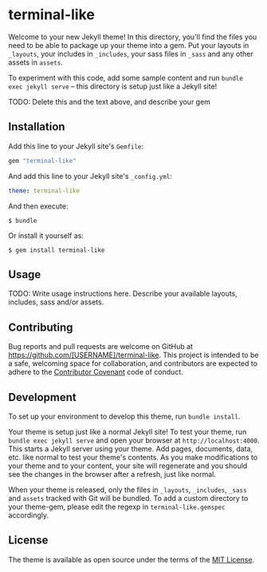 # terminal-like

Welcome to your new Jekyll theme! In this directory, you'll find the files you need to be able to package up your theme into a gem. Put your layouts in `_layouts`, your includes in `_includes`, your sass files in `_sass` and any other assets in `assets`.

To experiment with this code, add some sample content and run `bundle exec jekyll serve` – this directory is setup just like a Jekyll site!

TODO: Delete this and the text above, and describe your gem

## Installation

Add this line to your Jekyll site's `Gemfile`:

```ruby
gem "terminal-like"
```

And add this line to your Jekyll site's `_config.yml`:

```yaml
theme: terminal-like
```

And then execute:

    $ bundle

Or install it yourself as:

    $ gem install terminal-like

## Usage

TODO: Write usage instructions here. Describe your available layouts, includes, sass and/or assets.

## Contributing

Bug reports and pull requests are welcome on GitHub at https://github.com/[USERNAME]/terminal-like. This project is intended to be a safe, welcoming space for collaboration, and contributors are expected to adhere to the [Contributor Covenant](https://www.contributor-covenant.org/) code of conduct.

## Development

To set up your environment to develop this theme, run `bundle install`.

Your theme is setup just like a normal Jekyll site! To test your theme, run `bundle exec jekyll serve` and open your browser at `http://localhost:4000`. This starts a Jekyll server using your theme. Add pages, documents, data, etc. like normal to test your theme's contents. As you make modifications to your theme and to your content, your site will regenerate and you should see the changes in the browser after a refresh, just like normal.

When your theme is released, only the files in `_layouts`, `_includes`, `_sass` and `assets` tracked with Git will be bundled.
To add a custom directory to your theme-gem, please edit the regexp in `terminal-like.gemspec` accordingly.

## License

The theme is available as open source under the terms of the [MIT License](https://opensource.org/licenses/MIT).
